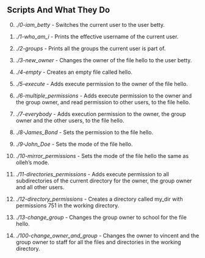 ## **Scripts And What They Do**

0. *./0-iam_betty* - Switches the current user to the user betty.

1. *./1-who_am_i* - Prints the effective username of the current user.

2. *./2-groups* - Prints all the groups the current user is part of.

3. *./3-new_owner* - Changes the owner of the file hello to the user betty.

4. *./4-empty* - Creates an empty file called hello.

5. *./5-execute* - Adds execute permission to the owner of the file hello.

6. *./6-multiple_permissions* -  Adds execute permission to the owner and the group owner, and read permission to other users, to the file hello.

7. *./7-everybody* - Adds execution permission to the owner, the group owner and the other users, to the file hello.

8. *./8-James_Bond* - Sets the permission to the file hello.

9. *./9-John_Doe* - Sets the mode of the file hello.

10. *./10-mirror_permissions* - Sets the mode of the file hello the same as olleh’s mode.

11. *./11-directories_permissions* -  Adds execute permission to all subdirectories of the current directory for the owner, the group owner and all other users.

12. *./12-directory_permissions* - Creates a directory called my_dir with permissions 751 in the working directory.

13. *./13-change_group* - Changes the group owner to school for the file hello.

14. *./100-change_owner_and_group* - Changes the owner to vincent and the group owner to staff for all the files and directories in the working directory.
